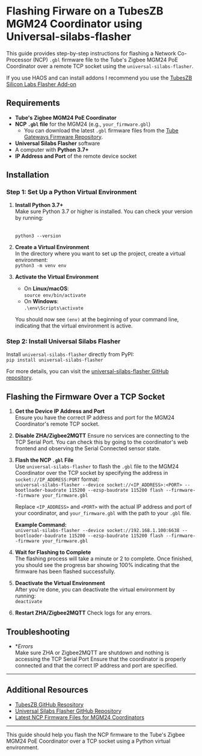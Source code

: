 # Flashing Firware on a TubesZB MGM24 Coordinator using Universal-silabs-flasher

This guide provides step-by-step instructions for flashing a Network Co-Processor (NCP) `.gbl` firmware file to the Tube's Zigbee MGM24 PoE Coordinator over a remote TCP socket using the `universal-silabs-flasher`.

If you use HAOS and can install addons I recommend you use the [TubesZB Silicon Labs Flasher Add-on](https://github.com/tube0013/tubeszb_addons/blob/main/tzb-silabs-flasher/DOCS.md)

## Requirements

- **Tube's Zigbee MGM24 PoE Coordinator**
- **NCP `.gbl` file** for the MGM24 (e.g., `your_firmware.gbl`)  
  - You can download the latest `.gbl` firmware files from the [Tube Gateways Firmware Repository](https://github.com/tube0013/tube_gateways/tree/main/models/current/tubeszb-efr32-MGM24/firmware/mgm24/ncp).
- **Universal Silabs Flasher** software
- A computer with **Python 3.7+**
- **IP Address and Port** of the remote device socket

## Installation

### Step 1: Set Up a Python Virtual Environment

1. **Install Python 3.7+**  
   Make sure Python 3.7 or higher is installed. You can check your version by running:
   ######  
       python3 --version

2. **Create a Virtual Environment**  
   In the directory where you want to set up the project, create a virtual environment:  
   ```python3 -m venv env```

3. **Activate the Virtual Environment**  
   - On **Linux/macOS**:  
     ```source env/bin/activate```
   - On **Windows**:  
     ```.\env\Scripts\activate```

   You should now see `(env)` at the beginning of your command line, indicating that the virtual environment is active.

### Step 2: Install Universal Silabs Flasher

Install `universal-silabs-flasher` directly from PyPI:  
```pip install universal-silabs-flasher```

For more details, you can visit the [universal-silabs-flasher GitHub repository](https://github.com/NabuCasa/universal-silabs-flasher).

## Flashing the Firmware Over a TCP Socket

1. **Get the Device IP Address and Port**  
   Ensure you have the correct IP address and port for the MGM24 Coordinator's remote TCP socket.

2. **Disable ZHA/Zigbee2MQTT**
   Ensure no services are connecting to the TCP Serial Port. You can check this by going to the coordinator's web frontend and observing the Serial Connected sensor state.

3. **Flash the NCP `.gbl` File**  
   Use `universal-silabs-flasher` to flash the `.gbl` file to the MGM24 Coordinator over the TCP socket by specifying the address in `socket://IP_ADDRESS:PORT` format:  
   ```universal-silabs-flasher --device socket://<IP_ADDRESS>:<PORT> --bootloader-baudrate 115200 --ezsp-baudrate 115200 flash --firmware--firmware your_firmware.gbl```

   Replace `<IP_ADDRESS>` and `<PORT>` with the actual IP address and port of your coordinator, and `your_firmware.gbl` with the path to your `.gbl` file.

   **Example Command:**  
   ```universal-silabs-flasher --device socket://192.168.1.100:6638 --bootloader-baudrate 115200 --ezsp-baudrate 115200 flash --firmware--firmware your_firmware.gbl```

4. **Wait for Flashing to Complete**  
   The flashing process will take a minute or 2 to complete. Once finished, you should see the progress bar showing 100% indicating that the firmware has been flashed successfully.

5. **Deactivate the Virtual Environment**  
   After you're done, you can deactivate the virtual environment by running:  
   ```deactivate```

6. **Restart ZHA/Zigbee2MQTT**
   Check logs for any errors.

## Troubleshooting

- **Errors*  
  Make sure ZHA or Zigbee2MQTT are shutdown and nothing is accessing the TCP Serial Port
  Ensure that the coordinator is properly connected and that the correct IP address and port are specified.

---

## Additional Resources

- [TubesZB GitHub Resository](https://github.com/tube0013/tube_gateways)
- [Universal Silabs Flasher GitHub Repository](https://github.com/NabuCasa/universal-silabs-flasher)
- [Latest NCP Firmware Files for MGM24 Coordinators](https://github.com/tube0013/tube_gateways/tree/main/models/current/tubeszb-efr32-MGM24/firmware/mgm24/ncp)

---

This guide should help you flash the NCP firmware to the Tube's Zigbee MGM24 PoE Coordinator over a TCP socket using a Python virtual environment.
